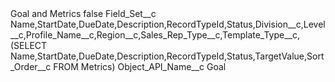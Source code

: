 <?xml version="1.0" encoding="UTF-8"?>
<CustomMetadata xmlns="http://soap.sforce.com/2006/04/metadata" xmlns:xsi="http://www.w3.org/2001/XMLSchema-instance" xmlns:xsd="http://www.w3.org/2001/XMLSchema">
    <label>Goal and Metrics</label>
    <protected>false</protected>
    <values>
        <field>Field_Set__c</field>
        <value xsi:type="xsd:string">Name,StartDate,DueDate,Description,RecordTypeId,Status,Division__c,Level__c,Profile_Name__c,Region__c,Sales_Rep_Type__c,Template_Type__c,(SELECT Name,StartDate,DueDate,Description,RecordTypeId,Status,TargetValue,Sort_Order__c FROM Metrics)</value>
    </values>
    <values>
        <field>Object_API_Name__c</field>
        <value xsi:type="xsd:string">Goal</value>
    </values>
</CustomMetadata>

